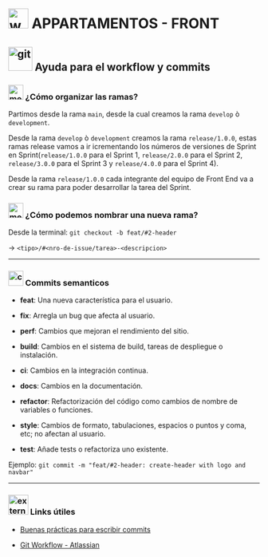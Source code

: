 # <img width="40" height="40" src="https://img.icons8.com/dusk/40/web.png" alt="web"/> APPARTAMENTOS - FRONT 



## <img width="48" height="48" src="https://img.icons8.com/color/48/git.png" alt="git"/> Ayuda para el workflow y commits



### <img width="30" height="30" src="https://img.icons8.com/ios/30/merge-git.png" alt="merge-git"/> ¿Cómo organizar las ramas?


Partimos desde la rama `main`, desde la cual creamos la rama `develop` ò `development`.


Desde la rama `develop` ò `development` creamos la rama `release/1.0.0`, estas ramas release vamos a ir icrementando los números de versiones de Sprint en Sprint(`release/1.0.0` para el Sprint 1, `release/2.0.0` para el Sprint 2, `release/3.0.0` para el Sprint 3 y `release/4.0.0` para el Sprint 4).


Desde la rama  `release/1.0.0` cada integrante del equipo de Front End va a crear su rama para poder desarrollar la tarea del Sprint.


### <img width="30" height="30" src="https://img.icons8.com/ios/30/merge-git.png" alt="merge-git"/> ¿Cómo podemos nombrar una nueva rama?


Desde la terminal: `git checkout -b feat/#2-header` 

-> `<tipo>/#<nro-de-issue/tarea>-<descripcion>`


---


### <img width="30" height="30" src="https://img.icons8.com/ios/30/console.png" alt="console"/> Commits semanticos <tipo>

- **feat**: Una nueva característica para el usuario.

- **fix**: Arregla un bug que afecta al usuario.

- **perf**: Cambios que mejoran el rendimiento del sitio.

- **build**: Cambios en el sistema de build, tareas de despliegue o instalación.

- **ci**: Cambios en la integración continua.

- **docs**: Cambios en la documentación.

- **refactor**: Refactorización del código como cambios de nombre de variables o funciones.

- **style**: Cambios de formato, tabulaciones, espacios o puntos y coma, etc; no afectan al usuario.

- **test**: Añade tests o refactoriza uno existente.

Ejemplo: `git commit -m "feat/#2-header: create-header with logo and navbar"`


---

### <img width="40" height="40" src="https://img.icons8.com/external-flaticons-lineal-color-flat-icons/40/external-documentation-agile-flaticons-lineal-color-flat-icons-2.png" alt="external-documentation-agile-flaticons-lineal-color-flat-icons-2"/> Links útiles

- [Buenas prácticas para escribir commits](https://midu.dev/buenas-practicas-escribir-commits-git/)

- [Git Workflow - Atlassian](https://www.atlassian.com/git/tutorials/comparing-workflows)